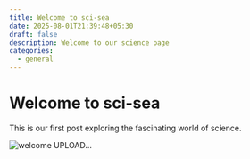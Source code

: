 ```yaml
---
title: Welcome to sci-sea
date: 2025-08-01T21:39:48+05:30
draft: false
description: Welcome to our science page
categories:
  - general
---
```


# Welcome to sci-sea

This is our first post exploring the fascinating world of science.

![welcome](/images/file-EonNF4ap6LEVp9rkpgjeFh%201.webp)
UPLOAD...
